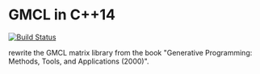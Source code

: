 # GMCL in C++14

[![Build Status](https://travis-ci.org/ShigekiKarita/gmcl14.svg)](https://travis-ci.org/ShigekiKarita/gmcl14)

rewrite the GMCL matrix library from the book "Generative Programming: Methods, Tools, and Applications (2000)".
